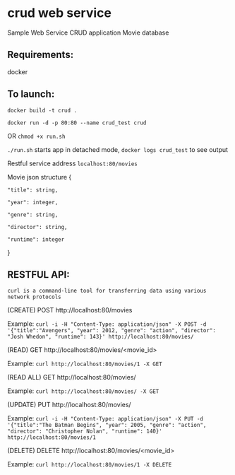 # crud web service
Sample Web Service CRUD application Movie database


## Requirements:
docker


## To launch:

`docker build -t crud .`

`docker run -d -p 80:80 --name crud_test crud`

OR
`chmod +x run.sh`

`./run.sh` starts app in detached mode, `docker logs crud_test` to see output


Restful service address `localhost:80/movies`


Movie json structure {

	"title": string,
	
	"year": integer,
	
	"genre": string,
	
	"director": string,
	
	"runtime": integer
}


## RESTFUL API:

`curl is a command-line tool for transferring data using various network protocols`


(CREATE)
POST http://localhost:80/movies

Example: `curl -i -H "Content-Type: application/json" -X POST -d '{"title":"Avengers", "year": 2012, "genre": "action", "director": "Josh Whedon", "runtime": 143}' http://localhost:80/movies/`


(READ)
GET http://localhost:80/movies/<movie_id>

Example: `curl http://localhost:80/movies/1 -X GET`


(READ ALL)
GET http://localhost:80/movies/

Example: `curl http://localhost:80/movies/ -X GET`

(UPDATE)
PUT http://localhost:80/movies/

Example: `curl -i -H "Content-Type: application/json" -X PUT -d '{"title":"The Batman Begins", "year": 2005, "genre": "action", "director": "Christopher Nolan", "runtime": 140}' http://localhost:80/movies/1`

(DELETE)
DELETE http://localhost:80/movies/<movie_id>

Example: `curl http://localhost:80/movies/1 -X DELETE`

